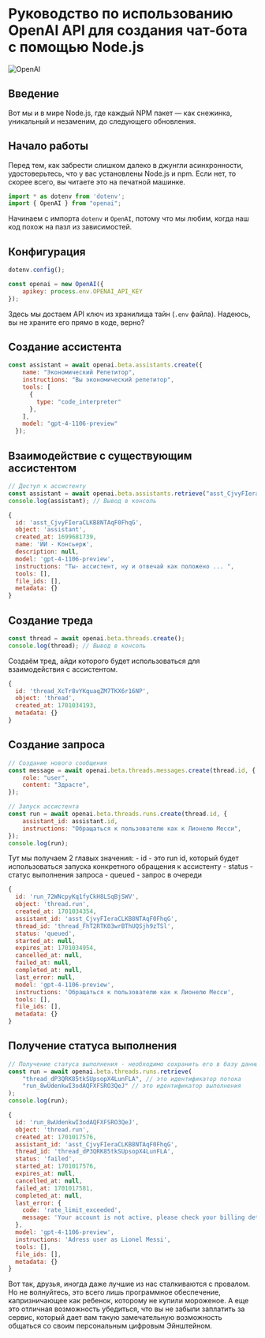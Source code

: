 # Руководство по использованию OpenAI API для создания чат-бота с помощью Node.js

<img src="https://i.imgur.com/4HTiE3j.jpg" alt="OpenAI">

## Введение

Вот мы и в мире Node.js, где каждый NPM пакет — как снежинка, уникальный и незаменим, до следующего обновления.

## Начало работы

Перед тем, как забрести слишком далеко в джунгли асинхронности, удостоверьтесь, что у вас установлены Node.js и npm. Если нет, то скорее всего, вы читаете это на печатной машинке.

```javascript
import * as dotenv from 'dotenv';
import { OpenAI } from "openai";
```

Начинаем с импорта `dotenv` и `OpenAI`, потому что мы любим, когда наш код похож на пазл из зависимостей.

## Конфигурация

```javascript
dotenv.config();

const openai = new OpenAI({
    apikey: process.env.OPENAI_API_KEY
});
```

Здесь мы достаем API ключ из хранилища тайн (`.env` файла). Надеюсь, вы не храните его прямо в коде, верно?

## Создание ассистента

```javascript
const assistant = await openai.beta.assistants.create({
    name: "Экономический Репетитор",
    instructions: "Вы экономический репетитор",
    tools: [
      {
        type: "code_interpreter"
      },
    ],
    model: "gpt-4-1106-preview"
  });
```

## Взаимодействие с существующим ассистентом

```javascript
// Доступ к ассистенту
const assistant = await openai.beta.assistants.retrieve("asst_CjvyFIeraCLKB8NTAqF0FhqG");
console.log(assistant); // Вывод в консоль
```

```javascript
{
  id: 'asst_CjvyFIeraCLKB8NTAqF0FhqG',
  object: 'assistant',
  created_at: 1699681739,
  name: 'ИИ - Консьерж',
  description: null,
  model: 'gpt-4-1106-preview',
  instructions: "Ты- ассистент, ну и отвечай как положено ... ",
  tools: [],
  file_ids: [],
  metadata: {}
}
```

## Создание треда

```javascript
const thread = await openai.beta.threads.create();
console.log(thread); // Вывод в консоль
```

Создаём тред, айди которого будет использоваться для взаимодействия с ассистентом.

```javascript
{
  id: 'thread_XcTr8vYKquaqZM7TKX6r16NP',
  object: 'thread',
  created_at: 1701034193,
  metadata: {}
}
```

## Создание запроса

```javascript
// Создание нового сообщения
const message = await openai.beta.threads.messages.create(thread.id, {
    role: "user",
    content: "Здрасте",
});

// Запуск ассистента
const run = await openai.beta.threads.runs.create(thread.id, {
    assistant_id: assistant.id,
    instructions: "Обращаться к пользователю как к Лионелю Месси",
});
console.log(run);
```

Тут мы получаем 2 главых значения:
    - id - это run id, который будет использоваться запуска конкретного обращения к ассистенту
    - status - статус выполнения запроса
      - queued - запрос в очереди

```javascript
{
  id: 'run_72WNcpyKq1fyCkH8LSqBjSWV',
  object: 'thread.run',
  created_at: 1701034354,
  assistant_id: 'asst_CjvyFIeraCLKB8NTAqF0FhqG',
  thread_id: 'thread_FhT2RTK03wrBThUQSjh9zTSl',
  status: 'queued',
  started_at: null,
  expires_at: 1701034954,
  cancelled_at: null,
  failed_at: null,
  completed_at: null,
  last_error: null,
  model: 'gpt-4-1106-preview',
  instructions: 'Обращаться к пользователю как к Лионелю Месси',
  tools: [],
  file_ids: [],
  metadata: {}
}
```

## Получение статуса выполнения

```javascript
// Получение статуса выполнения - необходимо сохранить его в базу данных и извлечь
const run = await openai.beta.threads.runs.retrieve(
    "thread_dP3QRK85tkSUpsopX4LunFLA", // это идентификатор потока
    "run_8wUdenkwI3odAQFXFSRO3QeJ" // это идентификатор выполнения
);
console.log(run);
```

```javascript
{
  id: 'run_8wUdenkwI3odAQFXFSRO3QeJ',
  object: 'thread.run',
  created_at: 1701017576,
  assistant_id: 'asst_CjvyFIeraCLKB8NTAqF0FhqG',
  thread_id: 'thread_dP3QRK85tkSUpsopX4LunFLA',
  status: 'failed',
  started_at: 1701017576,
  expires_at: null,
  cancelled_at: null,
  failed_at: 1701017581,
  completed_at: null,
  last_error: {
    code: 'rate_limit_exceeded',
    message: 'Your account is not active, please check your billing details on our website.'
  },
  model: 'gpt-4-1106-preview',
  instructions: 'Adress user as Lionel Messi',
  tools: [],
  file_ids: [],
  metadata: {}
}
```

Вот так, друзья, иногда даже лучшие из нас сталкиваются с провалом. Но не волнуйтесь, это всего лишь программное обеспечение, капризничающее как ребенок, которому не купили мороженое. А еще это отличная возможность убедиться, что вы не забыли заплатить за сервис, который дает вам такую замечательную возможность общаться со своим персональным цифровым Эйнштейном.
